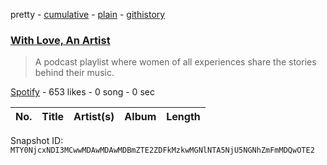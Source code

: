 pretty - [cumulative](/playlists/cumulative/37i9dQZF1DX49H7UBWpZWR.md) - [plain](/playlists/plain/37i9dQZF1DX49H7UBWpZWR) - [githistory](https://github.githistory.xyz/mackorone/spotify-playlist-archive/blob/main/playlists/plain/37i9dQZF1DX49H7UBWpZWR)

### [With Love, An Artist](https://open.spotify.com/playlist/37i9dQZF1DX49H7UBWpZWR)

> A podcast playlist where women of all experiences share the stories behind their music.

[Spotify](https://open.spotify.com/user/spotify) - 653 likes - 0 song - 0 sec

| No. | Title | Artist(s) | Album | Length |
|---|---|---|---|---|

Snapshot ID: `MTY0NjcxNDI3MCwwMDAwMDAwMDBmZTE2ZDFkMzkwMGNlNTA5NjU5NGNhZmFmMDQwOTE2`
